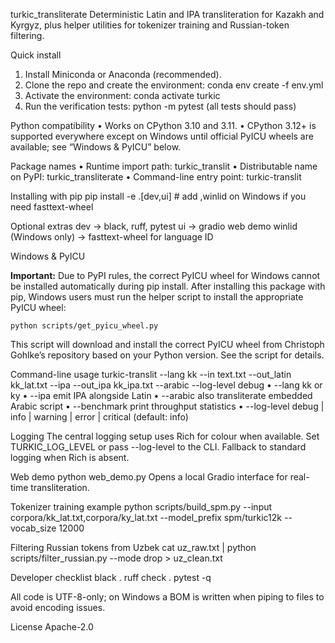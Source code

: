 turkic\_transliterate
Deterministic Latin and IPA transliteration for Kazakh and Kyrgyz, plus helper utilities for tokenizer training and Russian-token filtering.

Quick install

1. Install Miniconda or Anaconda (recommended).
2. Clone the repo and create the environment:
   conda env create -f env.yml
3. Activate the environment:
   conda activate turkic
4. Run the verification tests:
   python -m pytest      (all tests should pass)

Python compatibility
• Works on CPython 3.10 and 3.11.
• CPython 3.12+ is supported everywhere except on Windows until official PyICU wheels are available; see “Windows & PyICU” below.

Package names
• Runtime import path:  turkic\_translit
• Distributable name on PyPI:  turkic\_transliterate
• Command-line entry point:  turkic-translit

Installing with pip
pip install -e .\[dev,ui]        # add ,winlid on Windows if you need fasttext-wheel

Optional extras
dev   → black, ruff, pytest
ui    → gradio web demo
winlid (Windows only) → fasttext-wheel for language ID

Windows & PyICU

**Important:** Due to PyPI rules, the correct PyICU wheel for Windows cannot be installed automatically during pip install. After installing this package with pip, Windows users must run the helper script to install the appropriate PyICU wheel:

    python scripts/get_pyicu_wheel.py

This script will download and install the correct PyICU wheel from Christoph Gohlke’s repository based on your Python version. See the script for details.

Command-line usage
turkic-translit --lang kk --in text.txt --out\_latin kk\_lat.txt --ipa --out\_ipa kk\_ipa.txt --arabic --log-level debug
• --lang            kk or ky
• --ipa             emit IPA alongside Latin
• --arabic          also transliterate embedded Arabic script
• --benchmark       print throughput statistics
• --log-level       debug | info | warning | error | critical (default: info)

Logging
The central logging setup uses Rich for colour when available.
Set TURKIC\_LOG\_LEVEL or pass --log-level to the CLI.
Fallback to standard logging when Rich is absent.

Web demo
python web\_demo.py
Opens a local Gradio interface for real-time transliteration.

Tokenizer training example
python scripts/build\_spm.py --input corpora/kk\_lat.txt,corpora/ky\_lat.txt --model\_prefix spm/turkic12k --vocab\_size 12000

Filtering Russian tokens from Uzbek
cat uz\_raw\.txt | python scripts/filter\_russian.py --mode drop > uz\_clean.txt

Developer checklist
black .
ruff check .
pytest -q

All code is UTF-8-only; on Windows a BOM is written when piping to files to avoid encoding issues.

License
Apache-2.0
